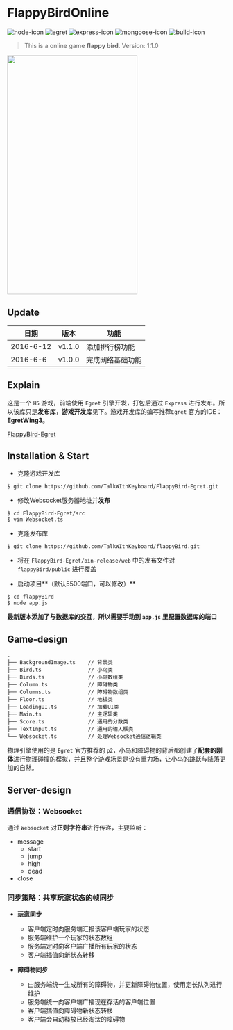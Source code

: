 # FlappyBirdOnline
![node-icon](https://img.shields.io/badge/node-6.2.2-blue.svg) ![egret](https://img.shields.io/badge/egret-4.0.3-blue.svg) ![express-icon](https://img.shields.io/badge/express-4.15.2-yellow.svg) ![mongoose-icon](https://img.shields.io/badge/mongoose-4.9.6-yellow.svg) ![build-icon](https://img.shields.io/badge/build-passing-brightgreen.svg) 

> This is a online game **flappy bird**.
> Version: 1.1.0

<img src="http://oj7mt8loy.bkt.clouddn.com/2017-06-14%2014.29.56.gif" width = "300" height = "550">

## Update
日期 | 版本 | 功能
----|------|----
2016-6-12 | v1.1.0 | 添加排行榜功能
2016-6-6 | v1.0.0 | 完成网络基础功能

## Explain
这是一个 ```H5``` 游戏，前端使用 ```Egret``` 引擎开发，打包后通过 ```Express``` 进行发布。所以该库只是**发布库**，**游戏开发库**见下。游戏开发库的编写推荐```Egret``` 官方的IDE：**EgretWing3**。

[FlappyBird-Egret](https://github.com/TalkWIthKeyboard/FlappyBird-Egret.git)

## Installation & Start
+ 克隆游戏开发库

```
$ git clone https://github.com/TalkWIthKeyboard/FlappyBird-Egret.git
```

+ 修改Websocket服务器地址并**发布**

```
$ cd FlappyBird-Egret/src
$ vim Websocket.ts
```

+ 克隆发布库

```
$ git clone https://github.com/TalkWIthKeyboard/flappyBird.git
```

+ 将在 ```FlappyBird-Egret/bin-release/web``` 中的发布文件对 ```flappyBird/public``` 进行覆盖


+ 启动项目**（默认5500端口，可以修改）**

```
$ cd flappyBird
$ node app.js
```

**最新版本添加了与数据库的交互，所以需要手动到 ```app.js``` 里配置数据库的端口**

## Game-design

```
.
├── BackgroundImage.ts    // 背景类 
├── Bird.ts               // 小鸟类
├── Birds.ts              // 小鸟数组类 
├── Column.ts             // 障碍物类  
├── Columns.ts            // 障碍物数组类  
├── Floor.ts              // 地板类  
├── LoadingUI.ts          // 加载UI类  
├── Main.ts               // 主逻辑类
├── Score.ts              // 通用的分数类
├── TextInput.ts          // 通用的输入框类
└── Websocket.ts          // 处理Websocket通信逻辑类
```
物理引擎使用的是 ```Egret``` 官方推荐的 ```p2```，小鸟和障碍物的背后都创建了**配套的刚体**进行物理碰撞的模拟，并且整个游戏场景是设有重力场，让小鸟的跳跃与降落更加的自然。 

## Server-design
### 通信协议：**Websocket**
通过 ```Websocket``` 对**正则字符串**进行传递，主要监听：

+ message
    + start
    + jump
    + high
    + dead 
+ close 

### 同步策略：**共享玩家状态的帧同步**
+ **玩家同步**
    + 客户端定时向服务端汇报该客户端玩家的状态
    + 服务端维护一个玩家的状态数组
    + 服务端定时向客户端广播所有玩家的状态
    + 客户端插值向新状态转移 
    
+ **障碍物同步**
    + 由服务端统一生成所有的障碍物，并更新障碍物位置，使用定长队列进行维护
    + 服务端统一向客户端广播现在存活的客户端位置
    + 客户端插值向障碍物新状态转移
    + 客户端会自动释放已经淘汰的障碍物


